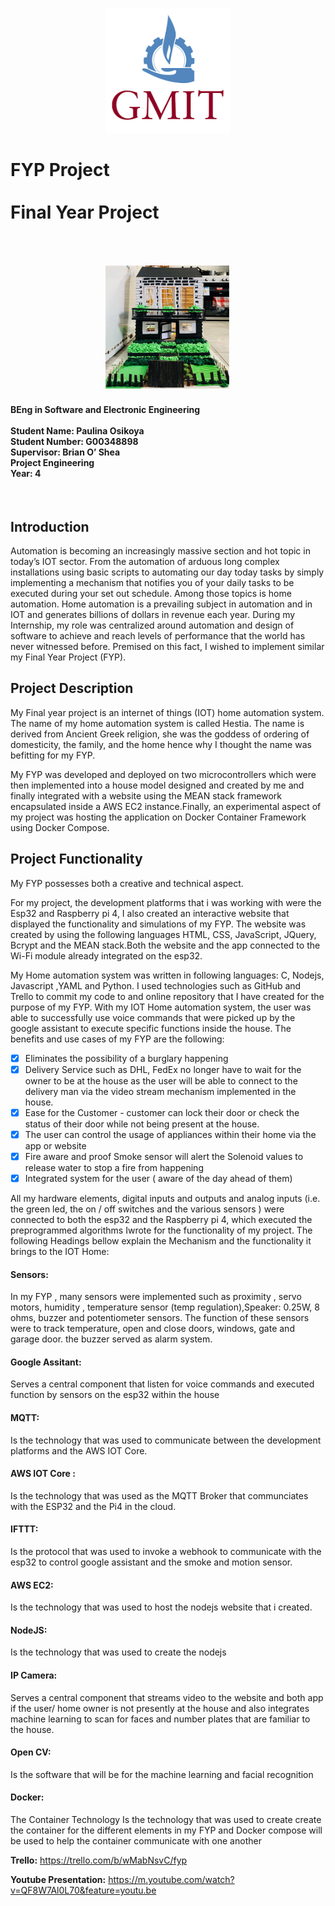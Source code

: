 <p align="center">
  <img width="200" height="200" src="/gmit.png/">
</p>


<h1 align="left" ><b>FYP Project</b><br><br>Final Year Project<br></h1>

<br>
<br>
<p align="center">
  <img width="200" height="200" src="/house.PNG/">
</p>

<h4 align="left">BEng in Software and Electronic Engineering<br><br>
Student Name: Paulina Osikoya<br>
Student Number: G00348898<br>
Supervisor: Brian O’ Shea<br>
Project Engineering<br>
Year: 4<br>
</h4>

<p>&nbsp;</p>

<h2 align="left"><b>Introduction</b></h2>
<p align="left">Automation is becoming an increasingly massive section and hot topic in today’s IOT sector. From the automation of arduous long complex installations using basic scripts to automating our day today tasks by simply implementing a mechanism that notifies you of your daily tasks to be executed during your set out schedule. Among those topics is home automation. Home automation is a prevailing subject in automation and in IOT and generates billions of dollars in revenue each year. During my Internship, my role was centralized around automation and design of software to achieve and reach levels of performance that the world has never witnessed before. Premised on this fact, I wished to implement similar my Final Year Project (FYP). </p>

<h2 align="left"><b>Project Description</b></h2>
<p align="left">My Final year project is an internet of things (IOT) home automation system. The name of my home automation system is called Hestia. The name is derived from Ancient Greek religion, she was the goddess of ordering of domesticity, the family, and the home hence why I thought the name was befitting for my FYP.</p>
<p align="left">My FYP was developed and deployed on two microcontrollers which were then implemented into a house model designed and created by me and finally integrated with a website using the MEAN stack framework encapsulated inside a AWS EC2 instance.Finally, an experimental aspect of my project was hosting the application on Docker Container Framework using Docker Compose.</p>

<h2 align="left"><b>Project Functionality </b></h2>
<p align="left">My FYP possesses both a creative and technical aspect. </p>
<p align="left">For my project, the development platforms that i was working with were the Esp32 and Raspberry pi 4, I also created an interactive website that displayed the functionality and simulations of my FYP. The website was created by using the following languages HTML, CSS, JavaScript, JQuery, Bcrypt and the MEAN stack.Both the website and the app connected to the Wi-Fi module already integrated on the esp32.</p>
<p align="left">My Home automation system was written in following languages: C, Nodejs, Javascript ,YAML and Python. I used technologies such as GitHub and Trello to commit my code to and online repository that I  have created for the purpose of my FYP. With my IOT Home automation system, the user was able to successfully use voice commands that were picked up by the google assistant to execute specific functions inside the house. The benefits and use cases of my FYP are the following:</p>

- [x] Eliminates the possibility of a burglary happening 
- [x] Delivery Service such as DHL, FedEx no longer have to wait for the owner to be at the house as the user will be able to connect to the delivery man via the video stream mechanism implemented in the house.
- [x] Ease for the Customer -  customer can lock their door or check the status of their door while not being present at the house.
- [x] The user can control the usage of appliances within their home via the app or website
- [x] Fire aware and proof Smoke sensor will alert the Solenoid values to release water to stop a fire from happening 
- [x] Integrated system for the user ( aware of the day ahead of them)

<p align="left">All my hardware elements, digital inputs and outputs and analog inputs (i.e. the green led, the on / off switches and the various sensors ) were connected to both the esp32 and the Raspberry pi 4, which executed the preprogrammed algorithms Iwrote for the functionality of my project. The following Headings bellow explain the Mechanism and the functionality it brings to the IOT Home:
</p>

<h4><b>Sensors:</b></h4>
<p align="left">In my FYP , many sensors were implemented such as proximity , servo motors, humidity , temperature sensor (temp regulation),Speaker: 0.25W, 8 ohms, buzzer  and potentiometer sensors. The function of these sensors were to track temperature, open and close doors, windows, gate and garage door. the buzzer served as alarm system.</p>
<h4><b>Google Assitant:</b></h4>   
<p align="left">Serves a central component that listen for voice commands and executed function by sensors on the esp32 within the house</p>
<h4><b>MQTT:</b></h4>
<p align="left">Is the technology that was used to communicate between the development platforms and the AWS IOT Core.</p>
<h4><b>AWS IOT Core :</b></h4>
<p align="left">Is the technology that was used  as the MQTT Broker that communciates with the ESP32 and the Pi4 in the cloud.</p>
<h4><b>IFTTT:</b></h4>
<p align="left">Is the protocol that was used  to invoke a webhook to communicate with the esp32 to control google assistant and the smoke and motion sensor.</p>
<h4><b>AWS EC2:</b></h4>
<p align="left">Is the technology that was used to host the nodejs website that i created.</p>
<h4><b>NodeJS:</b></h4>
<p align="left">Is the technology that was used to create the nodejs</p>
<h4><b>IP Camera:</b></h4>
<p align="left">Serves a central component that streams video to the website and both app if the user/ home owner is not presently at the house and also integrates machine learning to scan for faces and number plates that are familiar to the house. 
</p>
<h4><b>Open CV:</b></h4>
<p align="left">Is the software that will be for the machine learning and facial recognition </p>
<h4><b>Docker:</b></h4>
<p align="left">The Container Technology Is the technology that was used to create create the container for the different elements in my FYP and Docker compose will be used to help the container communicate with one another
</p>

<b>Trello:</b>
https://trello.com/b/wMabNsvC/fyp

<b>Youtube Presentation:</b>
https://m.youtube.com/watch?v=QF8W7Al0L70&feature=youtu.be

